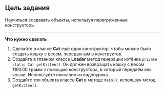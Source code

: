 ## Цель задания
Научиться создавать объекты, используя перегруженные конструкторы.
___
**Что нужно сделать**
1.	Сделайте в классе **Cat** ещё один конструктор, чтобы можно было создать кошку с весом, переданным в конструктор.
2.	Создайте в главном классе **Loader** метод генерации котёнка `private static Cat getKitten()`. Он должен возвращать кошку с весом 1100.00 грамм с помощью конструктора, в который передаём вес кошки. Используйте описание из видеоурока.
3.	Создайте три объекта класса **Cat** в методе `main()`, используя метод `getKitten()`.